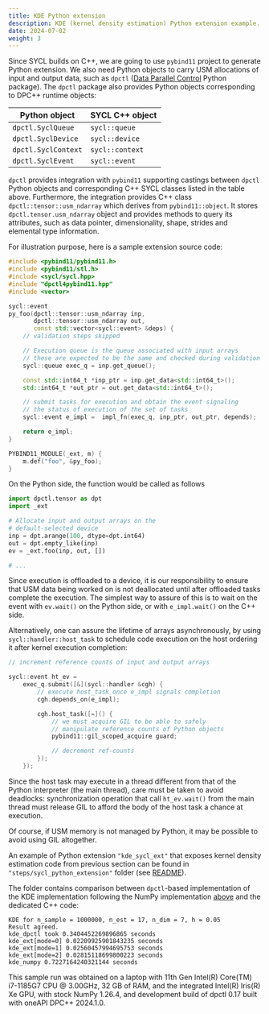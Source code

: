 ```yaml
---
title: KDE Python extension
description: KDE (kernel density estimation) Python extension example.
date: 2024-07-02
weight: 3
---
```


Since SYCL builds on C++, we are going to use `pybind11` project to generate Python extension.
We also need Python objects to carry USM allocations of input and output data, such as `dpctl` ([Data Parallel Control](https://github.com/IntelPython/dpctl.git) Python package). The `dpctl` package also provides Python objects corresponding to DPC++ runtime objects:

| Python object         | SYCL C++ object   |
| --------------------- | ----------------- |
| ``dpctl.SyclQueue``   | ``sycl::queue``   |
| ``dpctl.SyclDevice``  | ``sycl::device``  |
| ``dpctl.SyclContext`` | ``sycl::context`` |
| ``dpctl.SyclEvent``   | ``sycl::event``   |

`dpctl` provides integration with `pybind11` supporting castings between `dpctl` Python objects and corresponding C++ SYCL classes listed in the table above. Furthermore, the integration provides C++ class ``dpctl::tensor::usm_ndarray`` which derives from ``pybind11::object``.
It stores `dpctl.tensor.usm_ndarray` object and provides methods to query its attributes, such as data pointer, dimensionality, shape, strides
and elemental type information.

For illustration purpose, here is a sample extension source code:

```cpp
#include <pybind11/pybind11.h>
#include <pybind11/stl.h>
#include <sycl/sycl.hpp>
#include "dpctl4pybind11.hpp"
#include <vector>

sycl::event
py_foo(dpctl::tensor::usm_ndarray inp,
       dpctl::tensor::usm_ndarray out,
       const std::vector<sycl::event> &deps) {
    // validation steps skipped

    // Execution queue is the queue associated with input arrays
    // these are expected to be the same and checked during validation
    sycl::queue exec_q = inp.get_queue();

    const std::int64_t *inp_ptr = inp.get_data<std::int64_t>();
    std::int64_t *out_ptr = out.get_data<std::int64_t>();

    // submit tasks for execution and obtain the event signaling
    // the status of execution of the set of tasks
    sycl::event e_impl =  impl_fn(exec_q, inp_ptr, out_ptr, depends);

    return e_impl;
}

PYBIND11_MODULE(_ext, m) {
    m.def("foo", &py_foo);
}
```

On the Python side, the function would be called as follows

```python
import dpctl.tensor as dpt
import _ext

# Allocate input and output arrays on the
# default-selected device
inp = dpt.arange(100, dtype=dpt.int64)
out = dpt.empty_like(inp)
ev = _ext.foo(inp, out, [])

# ...
```

Since execution is offloaded to a device, it is our responsibility to ensure that USM data being worked on
is not deallocated until after offloaded tasks complete the execution. The simplest way to assure of this is
to wait on the event with `ev.wait()` on the Python side, or with `e_impl.wait()` on the C++ side.

Alternatively, one can assure the lifetime of arrays asynchronously, by using `sycl::handler::host_task` to
schedule code execution on the host ordering it after kernel execution completion:

```cpp
// increment reference counts of input and output arrays

sycl::event ht_ev =
    exec_q.submit([&](sycl::handler &cgh) {
        // execute host_task once e_impl signals completion
        cgh.depends_on(e_impl);

        cgh.host_task([=]() {
            // we must acquire GIL to be able to safely
            // manipulate reference counts of Python objects
            pybind11::gil_scoped_acquire guard;

            // decrement ref-counts
        });
    });
```

Since the host task may execute in a thread different from that of the Python interpreter (the main thread), care must be taken
to avoid deadlocks: synchronization operation that call `ht_ev.wait()` from the main thread must release GIL to afford the body
of the host task a chance at execution.

Of course, if USM memory is not managed by Python, it may be possible to avoid using GIL altogether.

An example of Python extension `"kde_sycl_ext"` that exposes kernel density estimation code from previous
section can be found in `"steps/sycl_python_extension"` folder (see [README](steps/sycl_python_extension/README.md)).

The folder contains comparison between `dpctl`-based implementation of the KDE implementation following the NumPy
implementation [above](#kde_numpy) and the dedicated C++ code:

```
KDE for n_sample = 1000000, n_est = 17, n_dim = 7, h = 0.05
Result agreed.
kde_dpctl took 0.3404452269896865 seconds
kde_ext[mode=0] 0.02209925901843235 seconds
kde_ext[mode=1] 0.02560457994695753 seconds
kde_ext[mode=2] 0.02815118699800223 seconds
kde_numpy 0.7227164240321144 seconds
```

This sample run was obtained on a laptop with 11th Gen Intel(R) Core(TM) i7-1185G7 CPU @ 3.00GHz, 32 GB of RAM, and the integrated Intel(R) Iris(R) Xe GPU, with stock NumPy 1.26.4, and development build of dpctl 0.17 built with oneAPI DPC++ 2024.1.0.
